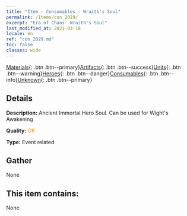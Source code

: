 ```yaml
---
title: "Item - Consumables - Wraith's Soul"
permalink: /Items/con_2029/
excerpt: "Era of Chaos  Wraith's Soul"
last_modified_at: 2021-03-18
locale: en
ref: "con_2029.md"
toc: false
classes: wide
---
```

 [Materials](/Items/){: .btn .btn--primary}[Artifacts](/Items/Artifacts/){: .btn .btn--success}[Units](/Items/Units/){: .btn .btn--warning}[Heroes](/Items/Heroes/){: .btn .btn--danger}[Consumables](/Items/Consumables/){: .btn .btn--info}[Unknown](/Items/Unknown/){: .btn .btn--primary}

## Details
 **Description:** Ancient Immortal Hero Soul. Can be used for Wight's Awakening

 **Quality:** <span style="color: #FF8C00">OK</span>

 **Type:** Event related

## Gather

  None

## This item contains:

  None

